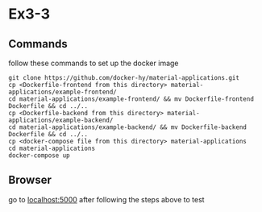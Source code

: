 # Ex3-3

## Commands
follow these commands to set up the docker image
```
git clone https://github.com/docker-hy/material-applications.git
cp <Dockerfile-frontend from this directory> material-applications/example-frontend/
cd material-applications/example-frontend/ && mv Dockerfile-frontend Dockerfile && cd ../..
cp <Dockerfile-backend from this directory> material-applications/example-backend/
cd material-applications/example-backend/ && mv Dockerfile-backend Dockerfile && cd ../..
cp <docker-compose file from this directory> material-applications
cd material-applications
docker-compose up
```

## Browser
go to [localhost:5000](http://localhost:5000/) after following the steps above to test
